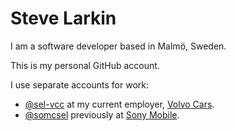 # Steve Larkin

I am a software developer based in Malmö, Sweden.

This is my personal GitHub account.

I use separate accounts for work:

* [@sel-vcc](https://github.com/sel-vcc) at my current employer, [Volvo Cars](https://github.com/volvo-cars).
* [@somcsel](https://github.com/somcsel) previously at [Sony Mobile](https://github.com/SonyMobile).
